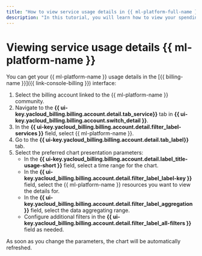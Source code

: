 ```yaml
---
title: "How to view service usage details in {{ ml-platform-full-name }}"
description: "In this tutorial, you will learn how to view your spending details in {{ ml-platform-name }}."
---
```


# Viewing service usage details {{ ml-platform-name }}

You can get your {{ ml-platform-name }} usage details in the [{{ billing-name }}]({{ link-console-billing }}) interface:

1. Select the billing account linked to the {{ ml-platform-name }} community.
1. Navigate to the **{{ ui-key.yacloud_billing.billing.account.detail.tab_service}}** tab in **{{ ui-key.yacloud_billing.billing.account.switch_detail }}**.
1. In the **{{ ui-key.yacloud_billing.billing.account.detail.filter_label-services }}** field, select {{ ml-platform-name }}.
1. Go to the **{{ ui-key.yacloud_billing.billing.account.detail.tab_label}}** tab.
1. Select the preferred chart presentation parameters:
   * In the **{{ ui-key.yacloud_billing.billing.account.detail.label_title-usage-short }}** field, select a time range for the chart.
   * In the **{{ ui-key.yacloud_billing.billing.account.detail.filter_label_label-key }}** field, select the {{ ml-platform-name }} resources you want to view the details for.
   * In the **{{ ui-key.yacloud_billing.billing.account.detail.filter_label_aggregation }}** field, select the data aggregating range.
   * Configure additional filters in the **{{ ui-key.yacloud_billing.billing.account.detail.filter_label_all-filters }}** field as needed.

As soon as you change the parameters, the chart will be automatically refreshed.